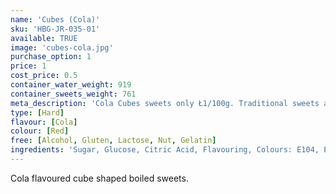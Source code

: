 ```yaml
---
name: 'Cubes (Cola)'
sku: 'HBG-JR-035-01'
available: TRUE
image: 'cubes-cola.jpg'
purchase_option: 1
price: 1
cost_price: 0.5
container_water_weight: 919
container_sweets_weight: 761
meta_description: 'Cola Cubes sweets only Ł1/100g. Traditional sweets and more at Humbugs Confectionery Store. Specialists in satisfying your sweet tooth!'
type: [Hard]
flavour: [Cola]
colour: [Red]
free: [Alcohol, Gluten, Lactose, Nut, Gelatin]
ingredients: 'Sugar, Glucose, Citric Acid, Flavouring, Colours: E104, E120'
---
```

Cola flavoured cube shaped boiled sweets.